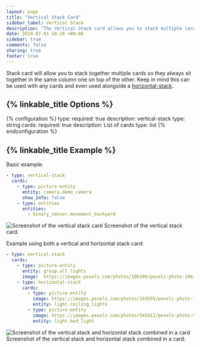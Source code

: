 ```yaml
---
layout: page
title: "Vertical Stack Card"
sidebar_label: Vertical Stack
description: "The Vertical Stack card allows you to stack multiple cards together"
date: 2018-07-01 10:28 +00:00
sidebar: true
comments: false
sharing: true
footer: true
---
```


Stack card will allow you to stack together multiple cards so they always sit together in the same column one on top of the other. Keep in mind this can be used with any cards and even used alongside a [horizontal-stack](/lovelace/horizontal-stack/).

## {% linkable_title Options %}

{% configuration %}
type:
  required: true
  description: vertical-stack
  type: string
cards:
  required: true
  description: List of cards
  type: list
{% endconfiguration %}

## {% linkable_title Example %}

Basic example:

```yaml
- type: vertical-stack
  cards:
    - type: picture-entity
      entity: camera.demo_camera
      show_info: false
    - type: entities
      entities:
        - binary_sensor.movement_backyard
```

<p class='img'>
<img src='/images/lovelace/lovelace_vertical-stack.png' alt='Screenshot of the vertical stack card'>
Screenshot of the vertical stack card.
</p>

Example using both a vertical and horizontal stack card:

```yaml
- type: vertical-stack
  cards:
    - type: picture-entity
      entity: group.all_lights
      image:  https://images.pexels.com/photos/106399/pexels-photo-106399.jpeg?auto=compress&cs=tinysrgb&dpr=2&h=750&w=1260
    - type: horizontal-stack
      cards:
        - type: picture-entity
          image: https://images.pexels.com/photos/164595/pexels-photo-164595.jpeg?auto=compress&cs=tinysrgb&dpr=2&h=240&w=495
          entity: light.ceiling_lights
        - type: picture-entity
          image: https://images.pexels.com/photos/545012/pexels-photo-545012.jpeg?auto=compress&cs=tinysrgb&dpr=2&h=240&w=495
          entity: light.bed_light
```

<p class='img'>
<img src='/images/lovelace/lovelace_vertical-horizontal-stack.png' alt='Screenshot of the vertical stack and horizontal stack combined in a card'>
Screenshot of the vertical stack and horizontal stack combined in a card.
</p>
